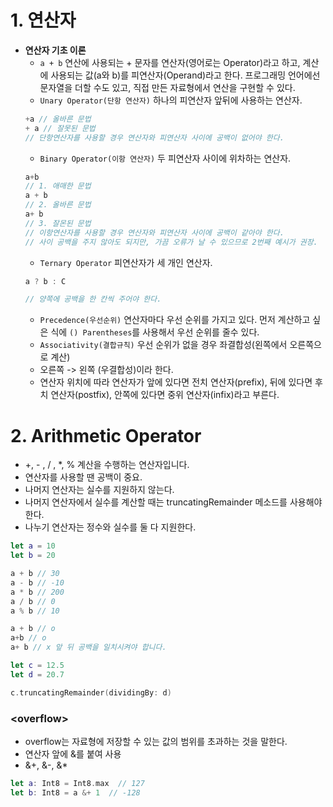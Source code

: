 # 1. 연산자
* **연산자 기초 이론**
  - `a + b` 연산에 사용되는 + 문자를 연산자(영어로는 Operator)라고 하고, 계산에 사용되는 값(a와 b)를 피연산자(Operand)라고 한다. 프로그래밍    언어에선 문자열을 더할 수도 있고, 직접 만든 자료형에서 연산을 구현할 수 있다.
  - `Unary Operator(단항 연산자)` 하나의 피연산자 앞뒤에 사용하는 연산자.
  ```swift
  +a // 올바른 문법
  + a // 잘못된 문법
  // 단항연산자를 사용할 경우 연산자와 피연산자 사이에 공백이 없어야 한다.
  ```
  - `Binary Operator(이항 연산자)` 두 피연산자 사이에 위차하는 연산자.
  ```swift
  a+b
  // 1. 애매한 문법
  a + b
  // 2. 올바른 문법
  a+ b
  // 3. 잘몬된 문법
  // 이항연산자를 사용할 경우 연산자와 피연산자 사이에 공백이 같아야 한다.
  // 사이 공백을 주지 않아도 되지만, 가끔 오류가 날 수 있으므로 2번째 예시가 권장.
  ```
  - `Ternary Operator` 피연산자가 세 개인 연산자.
  ```swift
  a ? b : C

  // 양쪽에 공백을 한 칸씩 주어야 한다.
  ```
  - `Precedence(우선순위)` 연산자마다 우선 순위를 가지고 있다. 먼저 계산하고 싶은 식에 `() Parentheses`를 사용해서 우선 순위를 줄수 있다.
  - `Associativity(결합규칙)` 우선 순위가 없을 경우 좌결합성(왼쪽에서 오른쪽으로 계산)
  - 오른쪽 -> 왼쪽 (우결합성)이라 한다.
  - 연산자 위치에 따라 연산자가 앞에 있다면 전치 연산자(prefix), 뒤에 있다면 후치 연산자(postfix), 안쪽에 있다면 중위 연산자(infix)라고 부른다.

# 2. Arithmetic Operator
* +, - , / , *, % 계산을 수행하는 연산자입니다.
* 연산자를 사용할 땐 공백이 중요.
* 나머지 연산자는 실수를 지원하지 않는다.
* 나머지 연산자에서 실수를 계산할 때는 truncatingRemainder 메소드를 사용해야 한다.
* 나누기 연산자는 정수와 실수를 둘 다 지원한다.

```swift
let a = 10
let b = 20

a + b // 30
a - b // -10
a * b // 200
a / b // 0
a % b // 10

a + b // o
a+b // o
a+ b // x 앞 뒤 공백을 일치시켜야 합니다.

let c = 12.5
let d = 20.7

c.truncatingRemainder(dividingBy: d)
```
### <**overflow**>
* overflow는 자료형에 저장할 수 있는 값의 범위를 초과하는 것을 말한다.
* 연산자 앞에 &를 붙여 사용
* &+, &-, &*
```swift
let a: Int8 = Int8.max  // 127
let b: Int8 = a &+ 1  // -128
```


